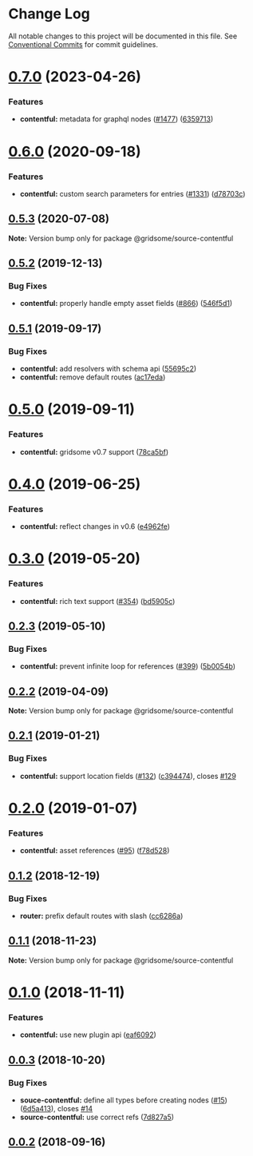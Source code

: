 # Change Log

All notable changes to this project will be documented in this file.
See [Conventional Commits](https://conventionalcommits.org) for commit guidelines.

# [0.7.0](https://github.com/gridsome/gridsome/tree/master/packages/source-contentful/compare/@gridsome/source-contentful@0.6.0...@gridsome/source-contentful@0.7.0) (2023-04-26)


### Features

* **contentful:** metadata for graphql nodes ([#1477](https://github.com/gridsome/gridsome/tree/master/packages/source-contentful/issues/1477)) ([6359713](https://github.com/gridsome/gridsome/tree/master/packages/source-contentful/commit/6359713db9336b723e33781c935557a248d4837f))





# [0.6.0](https://github.com/gridsome/gridsome/tree/master/packages/source-contentful/compare/@gridsome/source-contentful@0.5.3...@gridsome/source-contentful@0.6.0) (2020-09-18)


### Features

* **contentful:** custom search parameters for entries ([#1331](https://github.com/gridsome/gridsome/tree/master/packages/source-contentful/issues/1331)) ([d78703c](https://github.com/gridsome/gridsome/tree/master/packages/source-contentful/commit/d78703c9cd99edfb0b5ea145d4e66257015a5f4f))





## [0.5.3](https://github.com/gridsome/gridsome/tree/master/packages/source-contentful/compare/@gridsome/source-contentful@0.5.2...@gridsome/source-contentful@0.5.3) (2020-07-08)

**Note:** Version bump only for package @gridsome/source-contentful





## [0.5.2](https://github.com/gridsome/gridsome/tree/master/packages/source-contentful/compare/@gridsome/source-contentful@0.5.1...@gridsome/source-contentful@0.5.2) (2019-12-13)


### Bug Fixes

* **contentful:** properly handle empty asset fields ([#866](https://github.com/gridsome/gridsome/tree/master/packages/source-contentful/issues/866)) ([546f5d1](https://github.com/gridsome/gridsome/tree/master/packages/source-contentful/commit/546f5d18f1c0c52c351e99921aa118e5830b9498))





## [0.5.1](https://github.com/gridsome/gridsome/tree/master/packages/source-contentful/compare/@gridsome/source-contentful@0.5.0...@gridsome/source-contentful@0.5.1) (2019-09-17)


### Bug Fixes

* **contentful:** add resolvers with schema api ([55695c2](https://github.com/gridsome/gridsome/tree/master/packages/source-contentful/commit/55695c2))
* **contentful:** remove default routes ([ac17eda](https://github.com/gridsome/gridsome/tree/master/packages/source-contentful/commit/ac17eda))





# [0.5.0](https://github.com/gridsome/gridsome/tree/master/packages/source-contentful/compare/@gridsome/source-contentful@0.4.0...@gridsome/source-contentful@0.5.0) (2019-09-11)


### Features

* **contentful:** gridsome v0.7 support ([78ca5bf](https://github.com/gridsome/gridsome/tree/master/packages/source-contentful/commit/78ca5bf))





# [0.4.0](https://github.com/gridsome/gridsome/tree/master/packages/source-contentful/compare/@gridsome/source-contentful@0.3.0...@gridsome/source-contentful@0.4.0) (2019-06-25)


### Features

* **contentful:** reflect changes in v0.6 ([e4962fe](https://github.com/gridsome/gridsome/tree/master/packages/source-contentful/commit/e4962fe))





# [0.3.0](https://github.com/gridsome/gridsome/tree/master/packages/source-contentful/compare/@gridsome/source-contentful@0.2.3...@gridsome/source-contentful@0.3.0) (2019-05-20)


### Features

* **contentful:** rich text support ([#354](https://github.com/gridsome/gridsome/tree/master/packages/source-contentful/issues/354)) ([bd5905c](https://github.com/gridsome/gridsome/tree/master/packages/source-contentful/commit/bd5905c))





## [0.2.3](https://github.com/gridsome/gridsome/tree/master/packages/source-contentful/compare/@gridsome/source-contentful@0.2.2...@gridsome/source-contentful@0.2.3) (2019-05-10)


### Bug Fixes

* **contentful:** prevent infinite loop for references ([#399](https://github.com/gridsome/gridsome/tree/master/packages/source-contentful/issues/399)) ([5b0054b](https://github.com/gridsome/gridsome/tree/master/packages/source-contentful/commit/5b0054b))





## [0.2.2](https://github.com/gridsome/gridsome/tree/master/packages/source-contentful/compare/@gridsome/source-contentful@0.2.1...@gridsome/source-contentful@0.2.2) (2019-04-09)

**Note:** Version bump only for package @gridsome/source-contentful





<a name="0.2.1"></a>
## [0.2.1](https://github.com/gridsome/gridsome/tree/master/packages/source-contentful/compare/@gridsome/source-contentful@0.2.0...@gridsome/source-contentful@0.2.1) (2019-01-21)


### Bug Fixes

* **contentful:** support location fields ([#132](https://github.com/gridsome/gridsome/tree/master/packages/source-contentful/issues/132)) ([c394474](https://github.com/gridsome/gridsome/tree/master/packages/source-contentful/commit/c394474)), closes [#129](https://github.com/gridsome/gridsome/tree/master/packages/source-contentful/issues/129)





<a name="0.2.0"></a>
# [0.2.0](https://github.com/gridsome/gridsome/compare/@gridsome/source-contentful@0.1.2...@gridsome/source-contentful@0.2.0) (2019-01-07)


### Features

* **contentful:** asset references ([#95](https://github.com/gridsome/gridsome/issues/95)) ([f78d528](https://github.com/gridsome/gridsome/commit/f78d528))


<a name="0.1.2"></a>
## [0.1.2](https://github.com/gridsome/gridsome/compare/@gridsome/source-contentful@0.1.1...@gridsome/source-contentful@0.1.2) (2018-12-19)


### Bug Fixes

* **router:** prefix default routes with slash ([cc6286a](https://github.com/gridsome/gridsome/commit/cc6286a))


<a name="0.1.1"></a>
## [0.1.1](https://github.com/gridsome/gridsome/compare/@gridsome/source-contentful@0.1.0...@gridsome/source-contentful@0.1.1) (2018-11-23)

**Note:** Version bump only for package @gridsome/source-contentful


<a name="0.1.0"></a>
# [0.1.0](https://github.com/gridsome/gridsome/compare/@gridsome/source-contentful@0.0.3...@gridsome/source-contentful@0.1.0) (2018-11-11)


### Features

* **contentful:** use new plugin api ([eaf6092](https://github.com/gridsome/gridsome/commit/eaf6092))


<a name="0.0.3"></a>
## [0.0.3](https://github.com/gridsome/gridsome/compare/142896c2454016dc989a7872faffec7263fc658c...@gridsome/source-contentful@0.0.3) (2018-10-20)


### Bug Fixes

* **souce-contentful:** define all types before creating nodes ([#15](https://github.com/gridsome/gridsome/issues/15)) ([6d5a413](https://github.com/gridsome/gridsome/commit/6d5a413)), closes [#14](https://github.com/gridsome/gridsome/issues/14)
* **source-contentful:** use correct refs ([7d827a5](https://github.com/gridsome/gridsome/commit/7d827a5))



<a name="0.0.2"></a>
## [0.0.2](https://github.com/gridsome/gridsome/compare/142896c2454016dc989a7872faffec7263fc658c...@gridsome/source-contentful@0.0.3) (2018-09-16)
